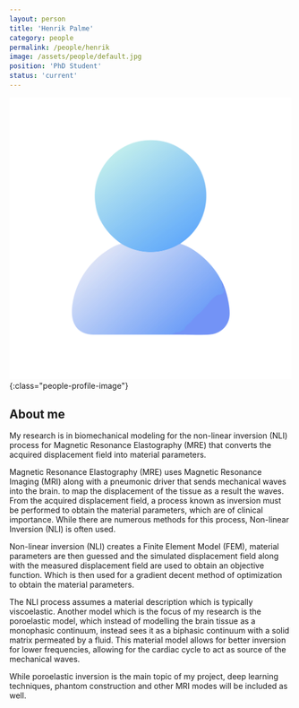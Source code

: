 ```yaml
---
layout: person
title: 'Henrik Palme'
category: people
permalink: /people/henrik
image: /assets/people/default.jpg
position: 'PhD Student'
status: 'current'
---
```


![Henrik](/assets/people/default.jpg){:class="people-profile-image"}

## About me

My research is in biomechanical modeling for the non-linear inversion (NLI) process for Magnetic Resonance Elastography (MRE) that converts the acquired displacement field into material parameters.

Magnetic Resonance Elastography (MRE) uses Magnetic Resonance Imaging (MRI) along with a pneumonic driver that sends mechanical waves into the brain. to map the displacement of the tissue as a result the waves. From the acquired displacement field, a process known as inversion must be performed to obtain the material parameters, which are of clinical importance. While there are numerous methods for this process, Non-linear Inversion (NLI) is often used.

Non-linear inversion (NLI) creates a Finite Element Model (FEM), material parameters are then guessed and the simulated displacement field along with the measured displacement field are used to obtain an objective function. Which is then used for a gradient decent method of optimization to obtain the material parameters.

The NLI process assumes a material description which is typically viscoelastic. Another model which is the focus of my research is the poroelastic model, which instead of modelling the brain tissue as a monophasic continuum, instead sees it as a biphasic continuum with a solid matrix permeated by a fluid. This material model allows for better inversion for lower frequencies, allowing for the cardiac cycle to act as source of the mechanical waves.

While poroelastic inversion is the main topic of my project, deep learning techniques, phantom construction and other MRI modes will be included as well.